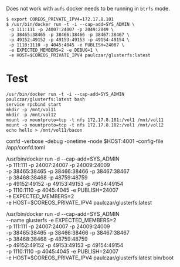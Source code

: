 

Does not work with `aufs` docker needs to be running in `btrfs` mode.

```
$ export COREOS_PRIVATE_IPV4=172.17.8.101
$ /usr/bin/docker run -t -i --cap-add=SYS_ADMIN \
 -p 111:111 -p 24007:24007 -p 2049:2049 \
 -p 38465:38465 -p 38466:38466 -p 38467:38467 \
 -p 49152:49152 -p 49153:49153 -p 49154:49154 \
 -p 1110:1110 -p 4045:4045 -e PUBLISH=24007 \
 -e EXPECTED_MEMBERS=2 -e DEBUG=1 \
 -e HOST=$COREOS_PRIVATE_IPV4 paulczar/glusterfs:latest
```

Test
===

```
/usr/bin/docker run -t -i --cap-add=SYS_ADMIN paulczar/glusterfs:latest bash
service rpcbind start
mkdir -p /mnt/vol11
mkdir -p /mnt/vol12
mount -o mountproto=tcp -t nfs 172.17.8.101:/vol1 /mnt/vol11
mount -o mountproto=tcp -t nfs 172.17.8.102:/vol1 /mnt/vol12
echo hello > /mnt/vol11/bacon

```

confd -verbose -debug -onetime -node $HOST:4001 -config-file /app/confd.toml



/usr/bin/docker run -d --cap-add=SYS_ADMIN \
 -p 111:111 -p 24007:24007 -p 24009:24009 \
 -p 38465:38465 -p 38466:38466 -p 38467:38467 \
 -p 38468:38468 -p 48759:48759 \
 -p 49152:49152 -p 49153:49153 -p 49154:49154 \
 -p 1110:1110 -p 4045:4045 -e PUBLISH=24007 \
 -e EXPECTED_MEMBERS=2 \
 -e HOST=$COREOS_PRIVATE_IPV4 paulczar/glusterfs:latest


 /usr/bin/docker run -d --cap-add=SYS_ADMIN \
          --name glusterfs -e EXPECTED_MEMBERS=2 \
          -p 111:111 -p 24007:24007 -p 24009:24009 \
          -p 38465:38465 -p 38466:38466 -p 38467:38467 \
          -p 38468:38468 -p 48759:48759 \
          -p 49152:49152 -p 49153:49153 -p 49154:49154 \
          -p 1110:1110 -p 4045:4045 -e PUBLISH=24007 \
          -e HOST=$COREOS_PRIVATE_IPV4 paulczar/glusterfs:latest bin/boot